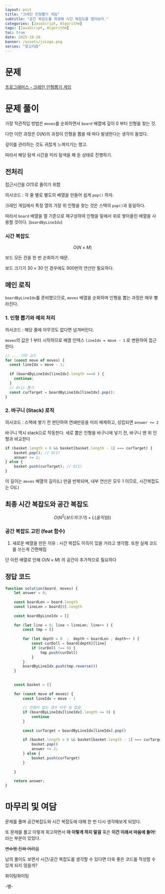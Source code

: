 ```yaml
---
layout: post
title: "크레인 인형뽑기 게임"
subtitle: "공간 복잡도를 희생해 시간 복잡도를 벌어보자."
categories: [JavaScript, Algorithm]
tags: [JavaScript, Algorithm]
toc: true
date: 2025-10-28
banner: /assets/jsLogo.png
series: "알고리즘"
---
```


# 문제

[프로그래머스 - 크레인 인형뽑기 게임](https://school.programmers.co.kr/learn/courses/30/lessons/64061)

# 문제 풀이 

가장 직관적입 방법은 `moves`를 순회하면서 `board` 배열에 깊이 0 부터 인형을 찾는 것. 

다만 이런 과정은 $O(N)$의 과정이 인형을 뽑을 때 마다 발생한다는 생각이 들었다. 

깊이를 관리하는 것도 귀찮게 느껴지기는 했고.

따라서 해당 탐색 시간을 미리 탐색을 해 둔 상태로 진행하기.


## 전처리

접근시간을 $O(1)$로 줄이기 위함

의사코드 :  각 줄 별로 별도의 배열을 만들어 쉽게 `pop()` 하자. 

크레인 게임에서 특정 열의 가장 위 인형을 찾는 것은 스택의 `pop()`과 동일하다.

따라서 `board` 배열을 열 기준으로 재구성하여 인형을 밑에서 위로 쌓아올린 배열을 사용할 것이다. (`boardByLineIdx`)

### 시간 복잡도

$$O(N \times M)$$

보드 모든 칸을 한 번 순회하기 때문.

보드 크기가 $30 \times 30$ 인 경우에도 900번의 연산만 필요하다. 


## 메인 로직 

`boardByLineIdx`를 준비했으므로, `moves` 배열을 순회하며 인형을 뽑는 과정은 매우 빨라진다.

### 1. 인형 뽑기와 예외 처리

의사코드 : 해당 줄에 아무것도 없다면 넘겨버린다.

`moves`의 값은 1 부터 시작하므로 배열 인덱스 `lineIdx = move - 1` 로 변환하여 접근한다. 

```js
// ... 기타 코드
for (const move of moves) {
  const lineIdx = move - 1;
  
  if (boardByLineIdx[lineIdx].length ===0 ) {
    continue;
  }
  // O(1) 뽑기
  const curTarget = boardByLineIdx[lineIdx].pop();
}

```


### 2. 바구니 (Stack) 로직

의사코드 : 스택에 쌓기 전 판단하여 연쇄반응을 미리 배제하고, 성립되면 `answer += 2`

바구니 역시 stack으로 작동한다. 새로 뽑은 인형을 바구니에 넣기 전, 바구니 맨 위 인형과 비교한다


```js
if (basket.length > 0 && basket[basket.length - 1] === curTarget) {
    basket.pop(); // O(1)
    answer += 2; 
} else {
    basket.push(curTarget); // O(1)
}
```

이 길이는 `moves` 배열의 길이(L) 만큼 반복되며, 내부 연산은 모두 1 이므로, 시간복잡도는 $O(L)$

## 최종 시간 복잡도와 공간 복잡도

$$O(N^2 (보드의 크기) +  L (움직임))$$

### 공간 복잡도 고민 (feat 함수)

1. 새로운 배열을 만든 이유 : 시간 복잡도 이득이 있을 거라고 생각함. 또한 실제 코드를 쓰는게 간편해짐

단 이런 배열로 인해 $O(N \times M)$ 의 공간이 추가적으로 필요하다


## 정답 코드

```js
function solution(board, moves) {
    let answer = 0;
    
    const boardLen = board.length
    const lineLen = board[0].length
    
    const boardByLineIdx = []
    
    for (let line = 0; line < lineLen; line++ ) {
        const tmp = []
        
        for (let depth = 0  ;  depth < boardLen ; depth++ ) {
            const curDoll = board[depth][line]
            if (curDoll !== 0) {
                tmp.push(curDoll)
            }
        }
        boardByLineIdx.push(tmp.reverse())
    }
    
    
    const basket = []
    
    for (const move of moves) {
        const lineIdx = move - 1
        
        // 인형이 없는 경우 아무 일 없음.
        if (boardByLineIdx[lineIdx].length <= 0) {
            continue
        }
        
        const curTarget = boardByLineIdx[lineIdx].pop()
        
        if (basket.length > 0 && basket[basket.length - 1] === curTarget) {
            basket.pop()
            answer += 2;
        } else {
            basket.push(curTarget)
        }
        
    }
    
    return answer;
}

```

# 마무리 및 여담

문제를 풀며 공간복잡도와 시간 복잡도에 대해 한 번 다시 생각해보게 되었다.

또 문제를 풀고 이렇게 회고하면서 **아 이렇게 하지 말걸** 혹은 **이건 이래서 마음에 들어!** 라는 부분이 있었다.

~~변수명 진짜 어려움~~

남의 풀이도 보면서 시간/공간 복잡도를 생각할 수 있다면 더욱 좋은 코드를 작성할 수 있게 되지 않을까?


화이팅화이팅

-뱅-



